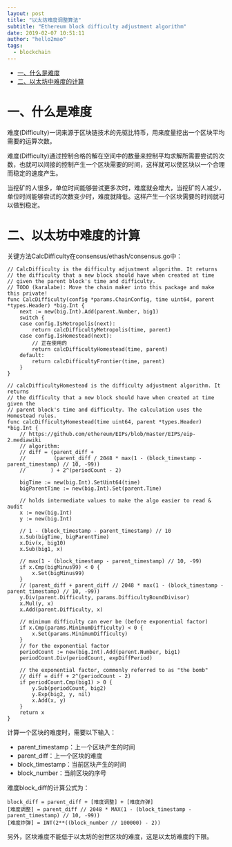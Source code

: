 ```yaml
---
layout: post
title: "以太坊难度调整算法"
subtitle: "Ethereum block difficulty adjustment algorithm"
date: 2019-02-07 10:51:11
author: "hello2mao"
tags:
  - blockchain
---
```

<!-- TOC -->

- [一、什么是难度](#%e4%b8%80%e4%bb%80%e4%b9%88%e6%98%af%e9%9a%be%e5%ba%a6)
- [二、以太坊中难度的计算](#%e4%ba%8c%e4%bb%a5%e5%a4%aa%e5%9d%8a%e4%b8%ad%e9%9a%be%e5%ba%a6%e7%9a%84%e8%ae%a1%e7%ae%97)

<!-- /TOC -->

# 一、什么是难度
难度(Difficulty)一词来源于区块链技术的先驱比特币，用来度量挖出一个区块平均需要的运算次数。

难度(Difficulty)通过控制合格的解在空间中的数量来控制平均求解所需要尝试的次数，也就可以间接的控制产生一个区块需要的时间，这样就可以使区块以一个合理而稳定的速度产生。

当挖矿的人很多，单位时间能够尝试更多次时，难度就会增大，当挖矿的人减少，单位时间能够尝试的次数变少时，难度就降低。这样产生一个区块需要的时间就可以做到稳定。

# 二、以太坊中难度的计算
关键方法CalcDifficulty在consensus/ethash/consensus.go中：
```golang
// CalcDifficulty is the difficulty adjustment algorithm. It returns
// the difficulty that a new block should have when created at time
// given the parent block's time and difficulty.
// TODO (karalabe): Move the chain maker into this package and make this private!
func CalcDifficulty(config *params.ChainConfig, time uint64, parent *types.Header) *big.Int {
	next := new(big.Int).Add(parent.Number, big1)
	switch {
	case config.IsMetropolis(next):
		return calcDifficultyMetropolis(time, parent)
	case config.IsHomestead(next):
	    // 正在使用的
		return calcDifficultyHomestead(time, parent)
	default:
		return calcDifficultyFrontier(time, parent)
	}
}

// calcDifficultyHomestead is the difficulty adjustment algorithm. It returns
// the difficulty that a new block should have when created at time given the
// parent block's time and difficulty. The calculation uses the Homestead rules.
func calcDifficultyHomestead(time uint64, parent *types.Header) *big.Int {
	// https://github.com/ethereum/EIPs/blob/master/EIPS/eip-2.mediawiki
	// algorithm:
	// diff = (parent_diff +
	//         (parent_diff / 2048 * max(1 - (block_timestamp - parent_timestamp) // 10, -99))
	//        ) + 2^(periodCount - 2)

	bigTime := new(big.Int).SetUint64(time)
	bigParentTime := new(big.Int).Set(parent.Time)

	// holds intermediate values to make the algo easier to read & audit
	x := new(big.Int)
	y := new(big.Int)

	// 1 - (block_timestamp - parent_timestamp) // 10
	x.Sub(bigTime, bigParentTime)
	x.Div(x, big10)
	x.Sub(big1, x)

	// max(1 - (block_timestamp - parent_timestamp) // 10, -99)
	if x.Cmp(bigMinus99) < 0 {
		x.Set(bigMinus99)
	}
	// (parent_diff + parent_diff // 2048 * max(1 - (block_timestamp - parent_timestamp) // 10, -99))
	y.Div(parent.Difficulty, params.DifficultyBoundDivisor)
	x.Mul(y, x)
	x.Add(parent.Difficulty, x)

	// minimum difficulty can ever be (before exponential factor)
	if x.Cmp(params.MinimumDifficulty) < 0 {
		x.Set(params.MinimumDifficulty)
	}
	// for the exponential factor
	periodCount := new(big.Int).Add(parent.Number, big1)
	periodCount.Div(periodCount, expDiffPeriod)

	// the exponential factor, commonly referred to as "the bomb"
	// diff = diff + 2^(periodCount - 2)
	if periodCount.Cmp(big1) > 0 {
		y.Sub(periodCount, big2)
		y.Exp(big2, y, nil)
		x.Add(x, y)
	}
	return x
}
```
计算一个区块的难度时，需要以下输入：

 - parent_timestamp：上一个区块产生的时间
 - parent_diff：上一个区块的难度
 - block_timestamp：当前区块产生的时间
 - block_number：当前区块的序号

难度block_diff的计算公式为：
```
block_diff = parent_diff + [难度调整] + [难度炸弹]
[难度调整] = parent_diff // 2048 * MAX(1 - (block_timestamp - parent_timestamp) // 10, -99))
[难度炸弹] = INT(2**((block_number // 100000) - 2))
```
另外，区块难度不能低于以太坊的创世区块的难度，这是以太坊难度的下限。